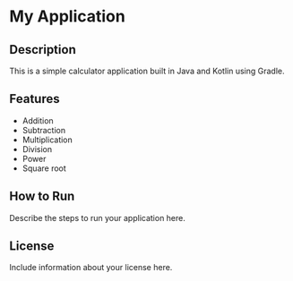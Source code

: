 # My Application

## Description
This is a simple calculator application built in Java and Kotlin using Gradle.

## Features
- Addition
- Subtraction
- Multiplication
- Division
- Power
- Square root

## How to Run
Describe the steps to run your application here.

## License
Include information about your license here.
